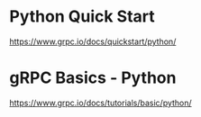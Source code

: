 # Python Quick Start #

https://www.grpc.io/docs/quickstart/python/


# gRPC Basics - Python #

https://www.grpc.io/docs/tutorials/basic/python/
